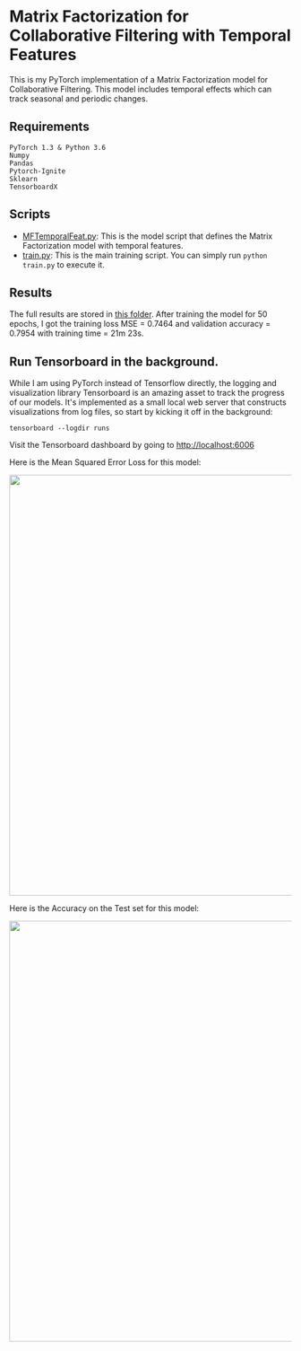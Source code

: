 # Matrix Factorization for Collaborative Filtering with Temporal Features

This is my PyTorch implementation of a Matrix Factorization model for Collaborative Filtering. This model includes temporal effects which can track seasonal and periodic changes.

## Requirements
```
PyTorch 1.3 & Python 3.6
Numpy
Pandas
Pytorch-Ignite
Sklearn
TensorboardX
```

## Scripts
* [MFTemporalFeat.py](https://github.com/khanhnamle1994/transfer-rec/blob/master/Matrix-Factorization-Experiments/MF-Temporal-Features/MFTemporalFeat.py): This is the model script that defines the Matrix Factorization model with temporal features.
* [train.py](https://github.com/khanhnamle1994/transfer-rec/blob/master/Matrix-Factorization-Experiments/MF-Temporal-Features/train.py): This is the main training script. You can simply run `python train.py` to execute it.

## Results
The full results are stored in [this folder](https://github.com/khanhnamle1994/transfer-rec/tree/master/Matrix-Factorization-Experiments/MF-Temporal-Features/results). After training the model for 50 epochs, I got the training loss MSE = 0.7464 and validation accuracy = 0.7954 with training time = 21m 23s.

## Run Tensorboard in the background.
While I am using PyTorch instead of Tensorflow directly, the logging and visualization library Tensorboard is an amazing asset to track the progress of our models. It's implemented as a small local web server that constructs visualizations from log files, so start by kicking it off in the background:

```
tensorboard --logdir runs
```

Visit the Tensorboard dashboard by going to [http://localhost:6006](http://localhost:6006)

Here is the Mean Squared Error Loss for this model:

<img src="https://github.com/khanhnamle1994/transfer-rec/blob/master/Matrix-Factorization-Experiments/MF-Temporal-Features/loss_mse.svg" width="750" />

Here is the Accuracy on the Test set for this model:

<img src="https://github.com/khanhnamle1994/transfer-rec/blob/master/Matrix-Factorization-Experiments/MF-Temporal-Features/validation_avg_accuracy.svg" width="750" />
